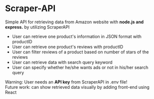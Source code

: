 # Scraper-API
Simple API for retrieving data from Amazon website with **node.js and express.** by utilizing ScraperAPI<br/>

* User can retrieve one product's information in JSON format with productID
* User can retrieve one product's reviews with productID
* User can filter reviews of a product based on number of stars of the reviews
* User can retrieve data with search query keyword 
* User can specify whether he/she wants ads or not in his/her search query<br/>

Warning: User needs an **API key** from ScraperAPI in .env file!<br/>
Future work: can show retrieved data visually by adding front-end using React 
